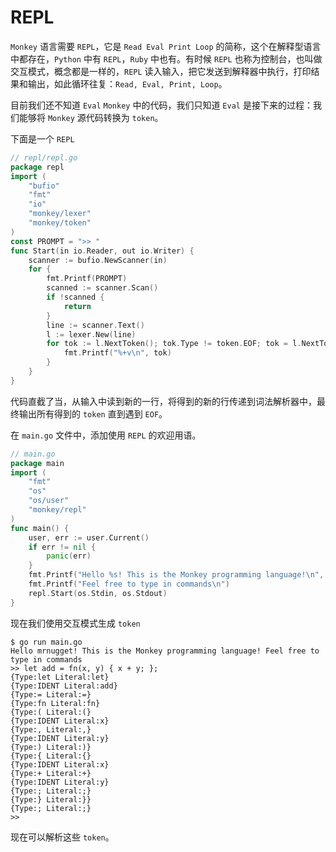 # REPL

`Monkey` 语言需要 `REPL`，它是 `Read Eval Print Loop` 的简称，这个在解释型语言中都存在，`Python` 中有 `REPL`，`Ruby` 中也有。有时候 `REPL` 也称为控制台，也叫做交互模式，概念都是一样的，`REPL` 读入输入，把它发送到解释器中执行，打印结果和输出，如此循环往复：`Read, Eval, Print, Loop`。

目前我们还不知道 `Eval` `Monkey` 中的代码，我们只知道 `Eval` 是接下来的过程：我们能够将 `Monkey` 源代码转换为 `token`。

下面是一个 `REPL`

```go
// repl/repl.go
package repl
import (
    "bufio"
    "fmt"
    "io"
    "monkey/lexer"
    "monkey/token"
)
const PROMPT = ">> "
func Start(in io.Reader, out io.Writer) {
    scanner := bufio.NewScanner(in)
    for {
        fmt.Printf(PROMPT)
        scanned := scanner.Scan()
        if !scanned {
            return
        }
        line := scanner.Text()
        l := lexer.New(line)
        for tok := l.NextToken(); tok.Type != token.EOF; tok = l.NextToken() {
            fmt.Printf("%+v\n", tok)
        }
    }
}
```

代码直截了当，从输入中读到新的一行，将得到的新的行传递到词法解析器中，最终输出所有得到的 `token` 直到遇到 `EOF`。

在 `main.go` 文件中，添加使用 `REPL` 的欢迎用语。

```go
// main.go
package main
import (
    "fmt"
    "os"
    "os/user"
    "monkey/repl"
)
func main() {
    user, err := user.Current()
    if err != nil {
        panic(err)
    }
    fmt.Printf("Hello %s! This is the Monkey programming language!\n", user.Username)
    fmt.Printf("Feel free to type in commands\n")
    repl.Start(os.Stdin, os.Stdout)
}
```

现在我们使用交互模式生成 `token`

```shell
$ go run main.go
Hello mrnugget! This is the Monkey programming language! Feel free to type in commands
>> let add = fn(x, y) { x + y; };
{Type:let Literal:let}
{Type:IDENT Literal:add}
{Type:= Literal:=}
{Type:fn Literal:fn}
{Type:( Literal:(}
{Type:IDENT Literal:x}
{Type:, Literal:,}
{Type:IDENT Literal:y}
{Type:) Literal:)}
{Type:{ Literal:{}
{Type:IDENT Literal:x}
{Type:+ Literal:+}
{Type:IDENT Literal:y}
{Type:; Literal:;}
{Type:} Literal:}}
{Type:; Literal:;}
>>
```

现在可以解析这些 `token`。
